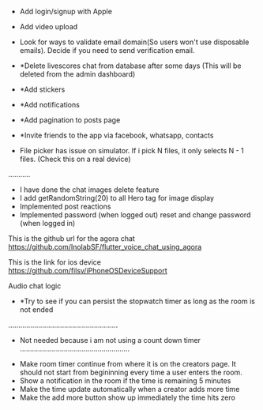 - Add login/signup with Apple
- Add video upload
- Look for ways to validate email domain(So users won't use disposable emails). Decide if you need to send verification email.
- *Delete livescores chat from database after some days (This will be deleted from the admin dashboard)
- *Add stickers
- *Add notifications
- *Add pagination to posts page
- *Invite friends to the app via facebook, whatsapp, contacts

- File picker has issue on simulator. If i pick N files, it only selects N - 1 files. (Check this on a real device)

...........
- I have done the chat images delete feature
- I add getRandomString(20) to all Hero tag for image display
- Implemented post reactions
- Implemented password (when logged out) reset and change password (when logged in)


This is the github url for the agora chat 
https://github.com/InolabSF/flutter_voice_chat_using_agora

This is the link for ios device
https://github.com/filsv/iPhoneOSDeviceSupport

Audio chat logic
- *Try to see if you can persist the stopwatch timer as long as the room is not ended

.......................................................
* Not needed because i am not using a count down timer
.......................................................
- Make room timer continue from where it is on the creators page. It should not start from begininning every time a user enters the room.
- Show a notification in the room if the time is remaining 5 minutes
- Make the time update automatically when a creator adds more time
- Make the add more button show up immediately the time hits zero
